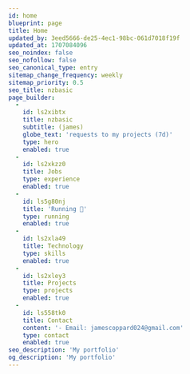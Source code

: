 ```yaml
---
id: home
blueprint: page
title: Home
updated_by: 3eed5666-de25-4ec1-98bc-061d7018f19f
updated_at: 1707084096
seo_noindex: false
seo_nofollow: false
seo_canonical_type: entry
sitemap_change_frequency: weekly
sitemap_priority: 0.5
seo_title: nzbasic
page_builder:
  -
    id: ls2xibtx
    title: nzbasic
    subtitle: (james)
    globe_text: 'requests to my projects (7d)'
    type: hero
    enabled: true
  -
    id: ls2xkzz0
    title: Jobs
    type: experience
    enabled: true
  -
    id: ls5g80nj
    title: 'Running 🏃'
    type: running
    enabled: true
  -
    id: ls2xla49
    title: Technology
    type: skills
    enabled: true
  -
    id: ls2xley3
    title: Projects
    type: projects
    enabled: true
  -
    id: ls558tk0
    title: Contact
    content: '- Email: jamescoppard024@gmail.com'
    type: contact
    enabled: true
seo_description: 'My portfolio'
og_description: 'My portfolio'
---
```


